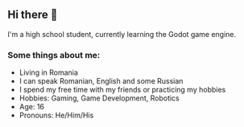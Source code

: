 ## Hi there 👋
I'm a high school student, currently learning the Godot game engine.
### Some things about me:
- Living in Romania
- I can speak Romanian, English and some Russian
- I spend my free time with my friends or practicing my hobbies
- Hobbies: Gaming, Game Development, Robotics
- Age: 16
- Pronouns: He/Him/His
